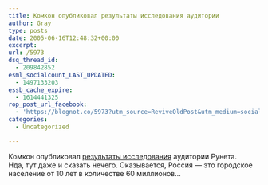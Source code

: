 ```yaml
---
title: Комкон опубликовал результаты исследования аудитории
author: Gray
type: posts
date: 2005-06-16T12:48:32+00:00
excerpt:
url: /5973
dsq_thread_id:
  - 209842852
esml_socialcount_LAST_UPDATED:
  - 1497133203
essb_cache_expire:
  - 1614441325
rop_post_url_facebook:
  - 'https://blognot.co/5973?utm_source=ReviveOldPost&utm_medium=social&utm_campaign=ReviveOldPost'
categories:
  - Uncategorized

---
```








Комкон опубликовал <a href="http://webplanet.ru/news/internet/2005/6/16/comcon.html" target="_blank">результаты исследования</a> аудитории Рунета.  
Нда, тут даже и сказать нечего. Оказывается, Россия &#8212; это городское население от 10 лет в количестве 60 миллионов&#8230;